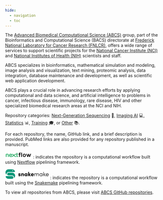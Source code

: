 ```yaml
---
hide:
  - navigation
  - toc
---
```


The [Advanced Biomedical Computational Science (ABCS)](https://frederick.cancer.gov/research/bioinformatics-and-computational-science/advanced-biomedical-computational-science) group, part of the Bioinformatics and Computational Science (BACS) directorate at [Frederick National Laboratory for Cancer Research (FNLCR)](https://frederick.cancer.gov/), offers a wide range of services to support scientific projects for the [National Cancer Institute (NCI)](https://www.cancer.gov/) and [National Institutes of Health (NIH)](https://www.nih.gov/) scientists and staff.

ABCS specializes in bioinformatics, mathematical simulation and modeling, image analysis and visualization, text mining, proteomic analysis, data integration, database maintenance and development, as well as scientific web application development.

ABCS plays a crucial role in advancing research efforts by applying computational and data science, and artificial intelligence to problems in cancer, infectious disease, immunology, rare disease, HIV and other specialized biomedical research areas at the NCI and NIH.

Repository categories: [Next-Generation Sequencing](ngs.md) 🧬, [Imaging AI](imaging-ai.md) 💻, [Statistics](statistics.md) 📊, [Training](training.md) 🎓, or [Other](other.md) 📚. 

For each repository, the name, GitHub link, and a brief description is provided. PubMed links are also provided for any repository published in a manuscript. 

![nextflow](images/nextflow-small.svg) : indicates the repository is a computational workflow built using [Nextflow](https://www.nextflow.io/) pipelining framework.

![snakemake](images/snakemake-small.svg) : indicates the repository is a computational workflow built using the [Snakemake](https://snakemake.readthedocs.io/en/stable/) pipelining framework. 

To view all repositories from ABCS, please visit [ABCS GitHub repositories](https://github.com/abcsFrederick).


